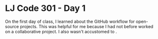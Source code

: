 # LJ Code 301 - Day 1

On the first day of class, I learned about the GitHub workflow for open-source projects. This was helpful for me because I had not before worked on a collaborative project. I also wasn't accustomed to .
